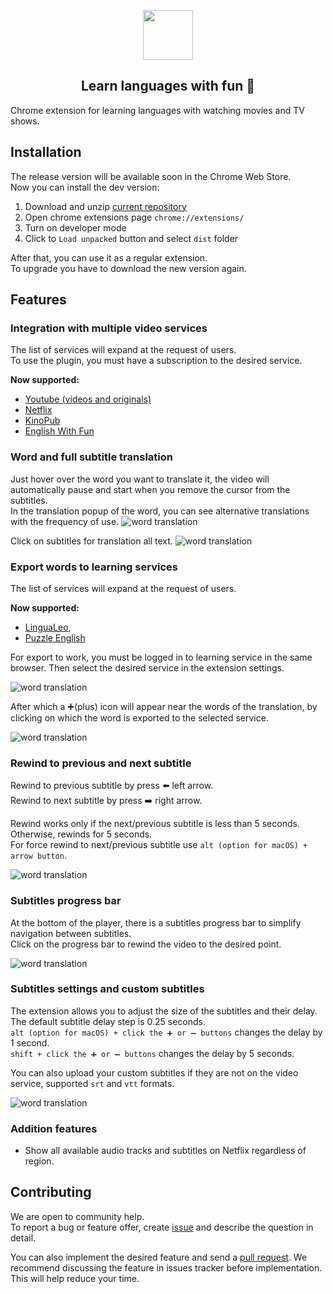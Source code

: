 <p align="center">
  <img height="80" src="./logo.png">
</p>
<p align="center">
  <h2 align="center">Learn languages with fun 🎉</h2>
</p>

Chrome extension for learning languages with watching movies and TV shows.

## Installation

The release version will be available soon in the Chrome Web Store.  
Now you can install the dev version:

1. Download and unzip [current repository](https://github.com/Nitrino/easysubs/archive/master.zip)
2. Open chrome extensions page `chrome://extensions/`
3. Turn on developer mode
4. Click to `Load unpacked` button and select `dist` folder

After that, you can use it as a regular extension.\
To upgrade you have to download the new version again.

## Features

### Integration with multiple video services

The list of services will expand at the request of users.  
To use the plugin, you must have a subscription to the desired service.

**Now supported:**

- [Youtube (videos and originals)](https://www.youtube.com)
- [Netflix](https://www.netflix.com)
- [KinoPub](https://kino.pub)
- [English With Fun](https://english-with-fun.com)

### Word and full subtitle translation

Just hover over the word you want to translate it, the video will automatically pause and start when you remove the cursor from the subtitles.  
In the translation popup of the word, you can see alternative translations with the frequency of use.
![word translation](screenshots/word.png)

Click on subtitles for translation all text.
![word translation](screenshots/full-sub.png)

### Export words to learning services

The list of services will expand at the request of users.

**Now supported:**

- [LinguaLeo](https://lingualeo.com),
- [Puzzle English](https://puzzle-english.com)

For export to work, you must be logged in to learning service in the same browser. Then select the desired service in the extension settings.

![word translation](screenshots/select-service.png)

After which a ➕(plus) icon will appear near the words of the translation, by clicking on which the word is exported to the selected service.

![word translation](screenshots/export-to-service.png)

### Rewind to previous and next subtitle

Rewind to previous subtitle by press ⬅️ left arrow.  
Rewind to next subtitle by press ➡️ right arrow.

Rewind works only if the next/previous subtitle is less than 5 seconds. Otherwise, rewinds for 5 seconds.  
For force rewind to next/previous subtitle use `alt (option for macOS) + arrow button`.

![word translation](screenshots/navigation.png)

### Subtitles progress bar

At the bottom of the player, there is a subtitles progress bar to simplify navigation between subtitles.  
Click on the progress bar to rewind the video to the desired point.

![word translation](screenshots/progressbar.png)

### Subtitles settings and custom subtitles

The extension allows you to adjust the size of the subtitles and their delay.
The default subtitle delay step is 0.25 seconds.  
`alt (option for macOS) + click the ➕ or ➖ buttons` changes the delay by 1 second.  
`shift + click the ➕ or ➖ buttons` changes the delay by 5 seconds.

You can also upload your custom subtitles if they are not on the video service, supported `srt` and `vtt` formats.

![word translation](screenshots/subtitles-settings.png)

### Addition features

- Show all available audio tracks and subtitles on Netflix regardless of region.

## Contributing

We are open to community help.  
To report a bug or feature offer, create [issue](https://github.com/Nitrino/easysubs/issues) and describe the question in detail.

You can also implement the desired feature and send a [pull request](https://github.com/Nitrino/easysubs/pulls). We recommend discussing the feature in issues tracker before implementation. This will help reduce your time.

